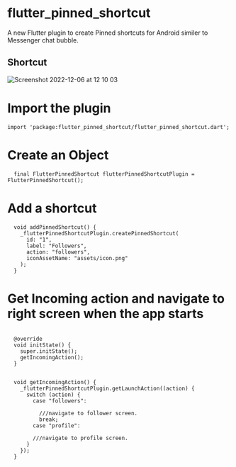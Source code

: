 # flutter_pinned_shortcut

A new Flutter plugin to create Pinned shortcuts for Android similer to Messenger chat bubble.

## Shortcut

![Screenshot 2022-12-06 at 12 10 03](https://user-images.githubusercontent.com/58891556/205899095-43387437-fddd-46c8-a3cb-98e89f55f8b8.png)

# Import the plugin

```
import 'package:flutter_pinned_shortcut/flutter_pinned_shortcut.dart';
```


# Create an Object

```
  final FlutterPinnedShortcut flutterPinnedShortcutPlugin = FlutterPinnedShortcut();
```



# Add a shortcut

```
  void addPinnedShortcut() {
    _flutterPinnedShortcutPlugin.createPinnedShortcut(
      id: "1",
      label: "Followers",
      action: "followers",
      iconAssetName: "assets/icon.png"
    );
  }
```





# Get Incoming action and navigate to right screen when the app starts

```

  @override
  void initState() {
    super.initState();
    getIncomingAction();
  }
  
  
  void getIncomingAction() {
    _flutterPinnedShortcutPlugin.getLaunchAction((action) {
      switch (action) {
        case "followers":

          ///navigate to follower screen.
          break;
        case "profile":

        ///navigate to profile screen.
      }
    });
  }
```
